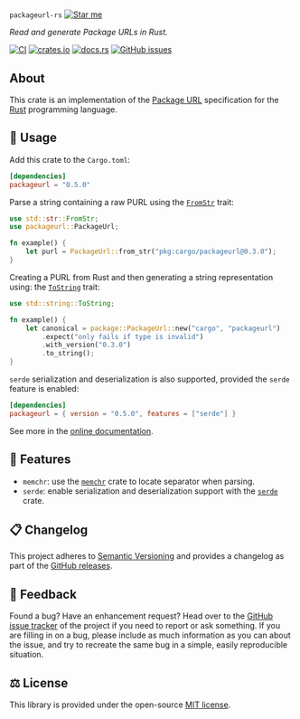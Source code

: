 #

`packageurl-rs` [![Star me](https://img.shields.io/github/stars/scm-rs/packageurl.rs.svg?style=social&label=Star)](https://github.com/scm-rs/packageurl.rs/stargazers)

*Read and generate Package URLs in Rust.*

[![CI](https://github.com/scm-rs/packageurl.rs/actions/workflows/ci.yaml/badge.svg)](https://github.com/scm-rs/packageurl.rs/actions/workflows/ci.yaml)
[![crates.io](https://img.shields.io/crates/v/packageurl.svg)](https://crates.io/crates/packageurl)
[![docs.rs](https://docs.rs/packageurl/badge.svg)](https://docs.rs/packageurl)
[![GitHub issues](https://img.shields.io/github/issues/scm-rs/packageurl.rs.svg)](https://github.com/scm-rs/packageurl.rs/issues)

## About

This crate is an implementation of the [Package URL](https://github.com/package-url/purl-spec)
specification for the [Rust](http://rust-lang.org/) programming language.

## 🔌 Usage

Add this crate to the `Cargo.toml`:

```toml
[dependencies]
packageurl = "0.5.0"
```

Parse a string containing a raw PURL using the
[`FromStr`](https://doc.rust-lang.org/std/str/trait.FromStr.html) trait:

```rust
use std::str::FromStr;
use packageurl::PackageUrl;

fn example() {
    let purl = PackageUrl::from_str("pkg:cargo/packageurl@0.3.0");
}
```

Creating a PURL from Rust and then generating a string representation using:
the [`ToString`](https://doc.rust-lang.org/std/string/trait.ToString.html) trait:

```rust
use std::string::ToString;

fn example() {
    let canonical = package::PackageUrl::new("cargo", "packageurl")
        .expect("only fails if type is invalid")
        .with_version("0.3.0")
        .to_string();
}
```

`serde` serialization and deserialization is also supported, provided the
`serde` feature is enabled:

```toml
[dependencies]
packageurl = { version = "0.5.0", features = ["serde"] }
```

See more in the [online documentation](https://docs.rs/packageurl/).

## 📝 Features

- `memchr`: use the [`memchr`](https://docs.rs/memchr/) crate to locate
  separator when parsing.
- `serde`: enable serialization and deserialization support with the
  [`serde`](https://docs.rs/serde) crate.

## 📋 Changelog

This project adheres to [Semantic Versioning](http://semver.org/spec/v2.0.0.html) and provides
a changelog as part of the [GitHub releases](https://github.com/scm-rs/packageurl.rs/releases).

## 💭 Feedback

Found a bug? Have an enhancement request? Head over to the
[GitHub issue tracker](https://github.com/althonos/packageurl-rs/issues) of the project if
you need to report or ask something. If you are filling in on a bug, please include as much
information as you can about the issue, and try to recreate the same bug in a simple, easily
reproducible situation.

## ⚖️ License

This library is provided under the open-source [MIT license](https://choosealicense.com/licenses/mit/).
